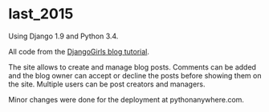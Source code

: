 # last_2015
Using Django 1.9 and Python 3.4.

All code from the [DjangoGirls blog tutorial](http://tutorial.djangogirls.org/en/index.html).

The site allows to create and manage blog posts. Comments can be added and the blog owner can accept or decline the posts before showing them on the site. Multiple users can be post creators and managers.

Minor changes were done for the deployment at pythonanywhere.com.
